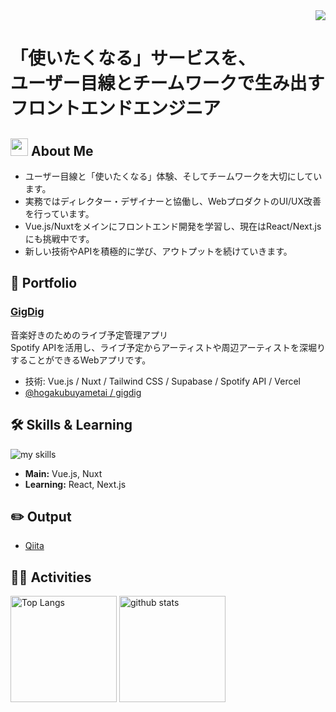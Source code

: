 <div align="right">
  <img src="https://komarev.com/ghpvc/?username=hogakubuyametai" />
</div>

# 「使いたくなる」サービスを、<br>ユーザー目線とチームワークで生み出すフロントエンドエンジニア

## <img src="https://media.giphy.com/media/hvRJCLFzcasrR4ia7z/giphy.gif" width="28"> About Me

- ユーザー目線と「使いたくなる」体験、そしてチームワークを大切にしています。
- 実務ではディレクター・デザイナーと協働し、WebプロダクトのUI/UX改善を行っています。
- Vue.js/Nuxtをメインにフロントエンド開発を学習し、現在はReact/Next.jsにも挑戦中です。
- 新しい技術やAPIを積極的に学び、アウトプットを続けていきます。

## 🚀 Portfolio

### [GigDig](https://gigdig.vercel.app/)
音楽好きのためのライブ予定管理アプリ  
Spotify APIを活用し、ライブ予定からアーティストや周辺アーティストを深堀りすることができるWebアプリです。

- 技術: Vue.js / Nuxt / Tailwind CSS / Supabase / Spotify API / Vercel
- [@hogakubuyametai / gigdig](https://github.com/hogakubuyametai/gigdig)
<!-- スクリーンショットやGIFをここに追加するとより伝わります！ -->

## 🛠 Skills & Learning

<img alt="my skills" src="https://skillicons.dev/icons?theme=dark&perline=9&i=html,css,js,vue,nuxtjs,react,tailwind,supabase,figma" />

- **Main:** Vue.js, Nuxt
- **Learning:** React, Next.js

## ✏️ Output

- [Qiita](https://qiita.com/tkdev1115)
<!-- Qiitaのリンクを後日追記してください -->

## 🏃‍♀️ Activities

<div align="left"> 
  <img alt="Top Langs" height="170px" src="https://github-readme-stats.vercel.app/api?username=hogakubuyametai&theme=vue-dark&layout=compact" />
  <img alt="github stats" height="170px" src="https://github-readme-stats.vercel.app/api/top-langs/?username=hogakubuyametai&theme=vue-dark&layout=compact" />
</div>
